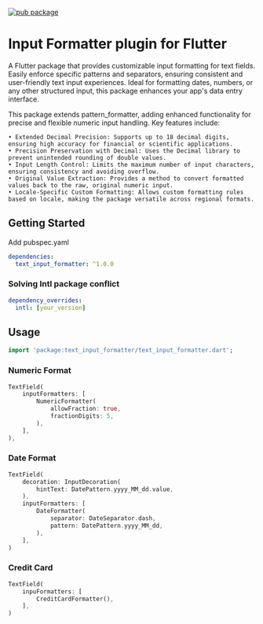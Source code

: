 
[![pub package](https://img.shields.io/pub/v/text_input_formatter.svg)](https://pub.dartlang.org/packages/text_input_formatter)
# Input Formatter plugin for Flutter
A Flutter package that provides customizable input formatting for text fields. Easily enforce specific patterns and separators, ensuring consistent and user-friendly text input experiences. Ideal for formatting dates, numbers, or any other structured input, this package enhances your app's data entry interface.

This package extends pattern_formatter, adding enhanced functionality for precise and flexible numeric input handling. Key features include:

	• Extended Decimal Precision: Supports up to 18 decimal digits, ensuring high accuracy for financial or scientific applications.
	• Precision Preservation with Decimal: Uses the Decimal library to prevent unintended rounding of double values.
	• Input Length Control: Limits the maximum number of input characters, ensuring consistency and avoiding overflow.
	• Original Value Extraction: Provides a method to convert formatted values back to the raw, original numeric input.
	• Locale-Specific Custom Formatting: Allows custom formatting rules based on locale, making the package versatile across regional formats.

## Getting Started
Add pubspec.yaml

```yaml
dependencies:
  text_input_formatter: ^1.0.0
```

### Solving Intl package conflict
```yaml
dependency_overrides:
  intl: [your_version]
```

## Usage

```dart
import 'package:text_input_formatter/text_input_formatter.dart';
```

### Numeric Format

```dart
TextField(
    inputFormatters: [
        NumericFormatter(
            allowFraction: true,
            fractionDigits: 5,
        ),
    ],
),
```

### Date Format


```dart
TextField(
    decoration: InputDecoration(
        hintText: DatePattern.yyyy_MM_dd.value,
    ),
    inputFormatters: [
        DateFormatter(
            separator: DateSeparator.dash,
            pattern: DatePattern.yyyy_MM_dd,
        ),
    ],
)
```

### Credit Card
```dart
TextField(
    inpuFormatters: [
        CreditCardFormatter(),
    ],
)
```
